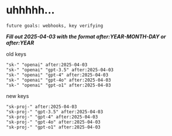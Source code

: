 # uhhhhh...

`future goals: webhooks, key verifying`



***Fill out 2025-04-03 with the format after:YEAR-MONTH-DAY or after:YEAR***

old keys
```
"sk-" "openai" after:2025-04-03
"sk-" "openai" "gpt-3.5" after:2025-04-03
"sk-" "openai" "gpt-4" after:2025-04-03
"sk-" "openai" "gpt-4o" after:2025-04-03
"sk-" "openai" "gpt-o1" after:2025-04-03
```

new keys
```
"sk-proj-" after:2025-04-03
"sk-proj-" "gpt-3.5" after:2025-04-03
"sk-proj-" "gpt-4" after:2025-04-03
"sk-proj-" "gpt-4o" after:2025-04-03
"sk-proj-" "gpt-o1" after:2025-04-03
```
